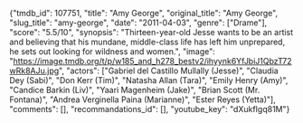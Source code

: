 {"tmdb_id": 107751, "title": "Amy George", "original_title": "Amy George", "slug_title": "amy-george", "date": "2011-04-03", "genre": ["Drame"], "score": "5.5/10", "synopsis": "Thirteen-year-old Jesse wants to be an artist and believing that his mundane, middle-class life has left him unprepared, he sets out looking for wildness and women.", "image": "https://image.tmdb.org/t/p/w185_and_h278_bestv2/ihyynk6YfJbiJ1QbzT72wRk8AJu.jpg", "actors": ["Gabriel del Castillo Mullally (Jesse)", "Claudia Dey (Sabi)", "Don Kerr (Tim)", "Natasha Allan (Tara)", "Emily Henry (Amy)", "Candice Barkin (Liv)", "Yaari Magenheim (Jake)", "Brian Scott (Mr. Fontana)", "Andrea Verginella Paina (Marianne)", "Ester Reyes (Yetta)"], "comments": [], "recommandations_id": [], "youtube_key": "dXukfIgq81M"}